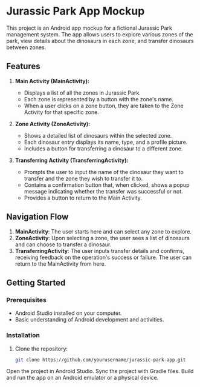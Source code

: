 # Jurassic Park App Mockup

This project is an Android app mockup for a fictional Jurassic Park management system. The app allows users to explore various zones of the park, view details about the dinosaurs in each zone, and transfer dinosaurs between zones.

## Features

1. **Main Activity (MainActivity):**
   - Displays a list of all the zones in Jurassic Park.
   - Each zone is represented by a button with the zone's name.
   - When a user clicks on a zone button, they are taken to the Zone Activity for that specific zone.

2. **Zone Activity (ZoneActivity):**
   - Shows a detailed list of dinosaurs within the selected zone.
   - Each dinosaur entry displays its name, type, and a profile picture.
   - Includes a button for transferring a dinosaur to a different zone.

3. **Transferring Activity (TransferringActivity):**
   - Prompts the user to input the name of the dinosaur they want to transfer and the zone they wish to transfer it to.
   - Contains a confirmation button that, when clicked, shows a popup message indicating whether the transfer was successful or not.
   - Provides a button to return to the Main Activity.

## Navigation Flow

1. **MainActivity**: The user starts here and can select any zone to explore.
2. **ZoneActivity**: Upon selecting a zone, the user sees a list of dinosaurs and can choose to transfer a dinosaur.
3. **TransferringActivity**: The user inputs transfer details and confirms, receiving feedback on the operation's success or failure. The user can return to the MainActivity from here.

## Getting Started

### Prerequisites

- Android Studio installed on your computer.
- Basic understanding of Android development and activities.

### Installation

1. Clone the repository:
   ```bash
   git clone https://github.com/yourusername/jurassic-park-app.git
Open the project in Android Studio.
Sync the project with Gradle files.
Build and run the app on an Android emulator or a physical device.
